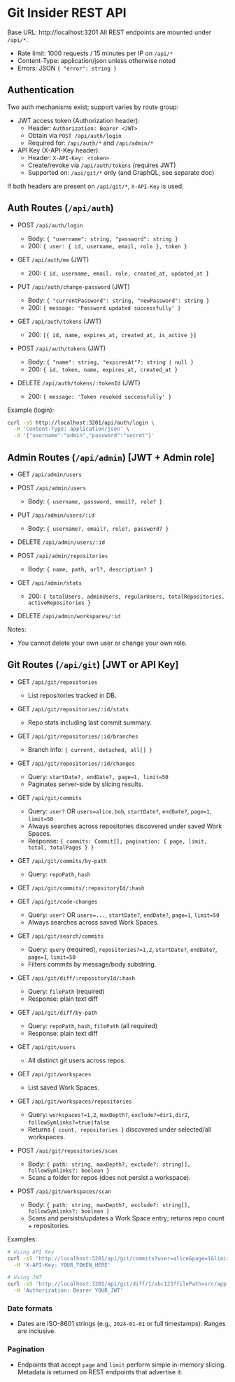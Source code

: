 # Git Insider REST API

Base URL: http://localhost:3201
All REST endpoints are mounted under `/api/*`.

- Rate limit: 1000 requests / 15 minutes per IP on `/api/*`
- Content-Type: application/json unless otherwise noted
- Errors: JSON `{ "error": string }`

## Authentication

Two auth mechanisms exist; support varies by route group:

- JWT access token (Authorization header):
  - Header: `Authorization: Bearer <JWT>`
  - Obtain via `POST /api/auth/login`
  - Required for: `/api/auth/*` and `/api/admin/*`
- API Key (X-API-Key header):
  - Header: `X-API-Key: <token>`
  - Create/revoke via `/api/auth/tokens` (requires JWT)
  - Supported on: `/api/git/*` only (and GraphQL, see separate doc)

If both headers are present on `/api/git/*`, `X-API-Key` is used.


## Auth Routes (`/api/auth`)

- POST `/api/auth/login`
  - Body: `{ "username": string, "password": string }`
  - 200: `{ user: { id, username, email, role }, token }`

- GET `/api/auth/me` (JWT)
  - 200: `{ id, username, email, role, created_at, updated_at }`

- PUT `/api/auth/change-password` (JWT)
  - Body: `{ "currentPassword": string, "newPassword": string }`
  - 200: `{ message: 'Password updated successfully' }`

- GET `/api/auth/tokens` (JWT)
  - 200: `[{ id, name, expires_at, created_at, is_active }]`

- POST `/api/auth/tokens` (JWT)
  - Body: `{ "name": string, "expiresAt"?: string | null }`
  - 200: `{ id, token, name, expires_at, created_at }`

- DELETE `/api/auth/tokens/:tokenId` (JWT)
  - 200: `{ message: 'Token revoked successfully' }`

Example (login):
```bash
curl -sS http://localhost:3201/api/auth/login \
  -H 'Content-Type: application/json' \
  -d '{"username":"admin","password":"secret"}'
```


## Admin Routes (`/api/admin`) [JWT + Admin role]

- GET `/api/admin/users`
- POST `/api/admin/users`
  - Body: `{ username, password, email?, role? }`
- PUT `/api/admin/users/:id`
  - Body: `{ username?, email?, role?, password? }`
- DELETE `/api/admin/users/:id`

- POST `/api/admin/repositories`
  - Body: `{ name, path, url?, description? }`

- GET `/api/admin/stats`
  - 200: `{ totalUsers, adminUsers, regularUsers, totalRepositories, activeRepositories }`

- DELETE `/api/admin/workspaces/:id`

Notes:
- You cannot delete your own user or change your own role.


## Git Routes (`/api/git`) [JWT or API Key]

- GET `/api/git/repositories`
  - List repositories tracked in DB.

- GET `/api/git/repositories/:id/stats`
  - Repo stats including last commit summary.

- GET `/api/git/repositories/:id/branches`
  - Branch info: `{ current, detached, all[] }`

- GET `/api/git/repositories/:id/changes`
  - Query: `startDate?, endDate?, page=1, limit=50`
  - Paginates server-side by slicing results.

- GET `/api/git/commits`
  - Query: `user?` OR `users=alice,bob`, `startDate?`, `endDate?`, `page=1`, `limit=50`
  - Always searches across repositories discovered under saved Work Spaces.
  - Response: `{ commits: Commit[], pagination: { page, limit, total, totalPages } }`

- GET `/api/git/commits/by-path`
  - Query: `repoPath`, `hash`

- GET `/api/git/commits/:repositoryId/:hash`

- GET `/api/git/code-changes`
  - Query: `user?` OR `users=...`, `startDate?`, `endDate?`, `page=1`, `limit=50`
  - Always searches across saved Work Spaces.

- GET `/api/git/search/commits`
  - Query: `query` (required), `repositories?=1,2`, `startDate?`, `endDate?`, `page=1`, `limit=50`
  - Filters commits by message/body substring.

- GET `/api/git/diff/:repositoryId/:hash`
  - Query: `filePath` (required)
  - Response: plain text diff

- GET `/api/git/diff/by-path`
  - Query: `repoPath`, `hash`, `filePath` (all required)
  - Response: plain text diff

- GET `/api/git/users`
  - All distinct git users across repos.

- GET `/api/git/workspaces`
  - List saved Work Spaces.

- GET `/api/git/workspaces/repositories`
  - Query: `workspaces?=1,2`, `maxDepth?`, `exclude?=dir1,dir2`, `followSymlinks?=true|false`
  - Returns `{ count, repositories }` discovered under selected/all workspaces.

- POST `/api/git/repositories/scan`
  - Body: `{ path: string, maxDepth?, exclude?: string[], followSymlinks?: boolean }`
  - Scans a folder for repos (does not persist a workspace).

- POST `/api/git/workspaces/scan`
  - Body: `{ path: string, maxDepth?, exclude?: string[], followSymlinks?: boolean }`
  - Scans and persists/updates a Work Space entry; returns repo count + repositories.

Examples:
```bash
# Using API Key
curl -sS 'http://localhost:3201/api/git/commits?user=alice&page=1&limit=20' \
  -H 'X-API-Key: YOUR_TOKEN_HERE'

# Using JWT
curl -sS 'http://localhost:3201/api/git/diff/1/abc123?filePath=src/app.js' \
  -H 'Authorization: Bearer YOUR_JWT'
```

### Date formats
- Dates are ISO-8601 strings (e.g., `2024-01-01` or full timestamps). Ranges are inclusive.

### Pagination
- Endpoints that accept `page` and `limit` perform simple in-memory slicing. Metadata is returned on REST endpoints that advertise it.

